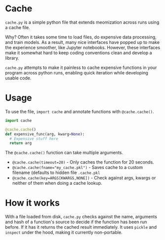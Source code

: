 # Cache

`cache.py` is a simple python file that extends meomization across runs using a cache file.

Why?  Often it takes some time to load files, do expensive data processing, and train models.
As a result, many nice interfaces have popped up to make the experience smoother, like Jupyter notebooks.
However, these interfaces make it somewhat hard to keep coding conventions clean and develop a library.

`cache.py` attempts to make it painless to cache expensive functions in your program across python runs,
enabling quick iteration while developing usable code.

# Usage

To use the file, `import cache` and annotate functions with `@cache.cache()`.

```python
import cache

@cache.cache()
def expensive_func(arg, kwarg=None):
  # Expensive stuff here
  return arg

```

The `@cache.cache()` function can take multiple arguments.

- `@cache.cache(timeout=20)` - Only caches the function for 20 seconds.
- `@cache.cache(fname="my_cache.pkl")` - Saves cache to a custom filename (defaults to hidden file `.cache.pkl`
- `@cache.cache(key=ARGS[KWARGS,NONE])` - Check against args, kwargs or neither of them when doing a cache lookup.

# How it works

With a file loaded from disk, `cache.py` checks against the name, arguments and hash of a function's source
to decide if the function has been run before.  If it has it returns the cached result immediately.
It uses `pickle` and `inspect` under the hood, making it currently non-portable.
